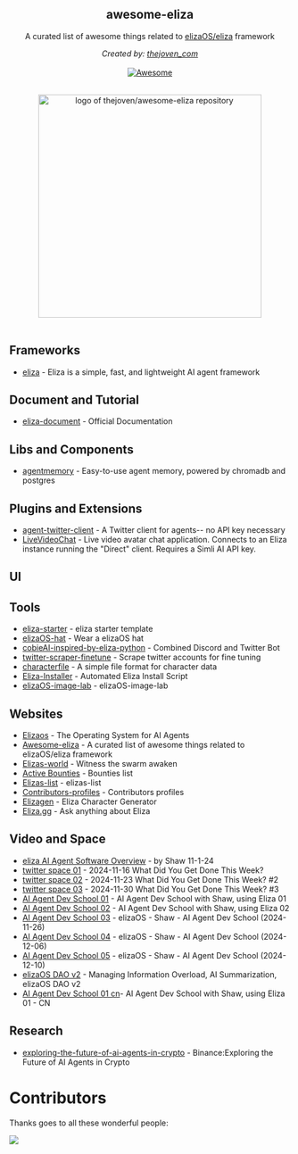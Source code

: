 <h2 align='center'>awesome-eliza</h2>

<p align='center'>
A curated list of awesome things related to <a href='https://github.com/elizaOS/eliza' target="_blank">elizaOS/eliza</a> framework
<br>

<p align='center'>
<i>Created by: <a href='https://x.com/thejoven_com' target="_blank">thejoven_com</a></i>
<br><br>

<a href='https://github.com/thejoven/awesome-eliza/' target="_blank">
<img src='https://cdn.rawgit.com/sindresorhus/awesome/d7305f38d29fed78fa85652e3a63e154dd8e8829/media/badge.svg' alt='Awesome'>
</a>
</p>
<p align="center">
  <br>
  <img width="400" src="https://raw.githubusercontent.com/thejoven/awesome-eliza/refs/heads/main/assets/eliza-logo.jpg" alt="logo of thejoven/awesome-eliza repository">
  <br>
  <br>
</p>

## Frameworks
- [eliza](https://github.com/elizaOS/eliza) - Eliza is a simple, fast, and lightweight AI agent framework

## Document and Tutorial
- [eliza-document](https://elizaOS.github.io/eliza/docs/intro) - Official Documentation

## Libs and Components
- [agentmemory](https://github.com/elizaOS/agentmemory) - Easy-to-use agent memory, powered by chromadb and postgres

## Plugins and Extensions
- [agent-twitter-client](https://github.com/elizaOS/agent-twitter-client) - A Twitter client for agents-- no API key necessary
- [LiveVideoChat](https://github.com/elizaOS/LiveVideoChat) - Live video avatar chat application. Connects to an Eliza instance running the "Direct" client. Requires a Simli AI API key.

## UI

## Tools
- [eliza-starter](https://github.com/elizaOS/eliza-starter) - eliza starter template
- [elizaOS-hat](https://rubyfields.github.io/elizaOS-hat/) - Wear a elizaOS hat
- [cobieAI-inspired-by-eliza-python](https://github.com/pzeasy/CobieAI-inspired-by-eliza-python) - Combined Discord and Twitter Bot
- [twitter-scraper-finetune](https://github.com/elizaOS/twitter-scraper-finetune) - Scrape twitter accounts for fine tuning
- [characterfile](https://github.com/elizaOS/characterfile) - A simple file format for character data
- [Eliza-Installer](https://github.com/HowieDuhzit/Eliza-Installer) - Automated Eliza Install Script
- [elizaOS-image-lab](https://rubyfields.github.io/elizaOS-image-lab/) - elizaOS-image-lab
<!-- This link is 404 💀 -->
<!-- Can I delete it? -->
  
## Websites
- [Elizaos](https://elizaos.ai) - The Operating System for AI Agents
- [Awesome-eliza](https://awesome.eliza.fyi) - A curated list of awesome things related to elizaOS/eliza framework
- [Elizas-world](https://github.com/elizaOS/elizas-world) - Witness the swarm awaken
- [Active Bounties](https://elizaOS.github.io/website) - Bounties list
- [Elizas-list](https://github.com/elizaOS/elizas-list) - elizas-list
- [Contributors-profiles](https://elizaOS.github.io/profiles/) - Contributors profiles
- [Elizagen](https://elizagen.howieduhzit.best/) - Eliza Character Generator
- [Eliza.gg](https://eliza.gg/) - Ask anything about Eliza

## Video and Space
- [eliza AI Agent Software Overview](https://www.youtube.com/watch?v=xmlsILjX23s) -  by Shaw 11-1-24
- [twitter space 01](https://x.com/elizaOSdao/status/1857495347179688235) - 2024-11-16 What Did You Get Done This Week?
- [twitter space 02](https://x.com/elizaOSdao/status/1860092467997212710) - 2024-11-23 What Did You Get Done This Week? #2
- [twitter space 03](https://x.com/elizaOSdao/status/1862609655509176778) - 2024-11-30 What Did You Get Done This Week? #3
- [AI Agent Dev School 01](https://www.youtube.com/watch?v=ArptLpQiKfI) - AI Agent Dev School with Shaw, using Eliza 01
- [AI Agent Dev School 02](https://www.youtube.com/watch?v=AC3h_KzLARo) - AI Agent Dev School with Shaw, using Eliza 02
- [AI Agent Dev School 03](https://www.youtube.com/watch?v=X1aFEOaGcYE) - elizaOS - Shaw - AI Agent Dev School (2024-11-26)
- [AI Agent Dev School 04](https://www.youtube.com/watch?v=Y1DiqSVy4aU) - elizaOS - Shaw - AI Agent Dev School (2024-12-06)
- [AI Agent Dev School 05](https://www.youtube.com/watch?v=6I9e9pJprDI) - elizaOS - Shaw - AI Agent Dev School (2024-12-10)
- [elizaOS DAO v2](https://www.youtube.com/watch?v=-2PD3uk0Hz4) - Managing Information Overload, AI Summarization, elizaOS DAO v2
- [AI Agent Dev School 01 cn](https://www.youtube.com/watch?v=0CB_u6J9_Bo)- AI Agent Dev School with Shaw, using Eliza 01 - CN

## Research
- [exploring-the-future-of-ai-agents-in-crypto](https://www.binance.com/en/research/analysis/exploring-the-future-of-ai-agents-in-crypto) - Binance:Exploring the Future of AI Agents in Crypto

# Contributors

Thanks goes to all these wonderful people:

<a href="https://github.com/thejoven/awesome-eliza/graphs/contributors">
  <img src="https://contrib.rocks/image?repo=thejoven/awesome-eliza" />
</a>
